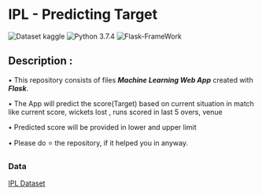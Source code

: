 # IPL - Predicting Target
![Dataset kaggle](https://img.shields.io/badge/Dataset-Kaggle-brightgreen.svg) ![Python 3.7.4](https://img.shields.io/badge/Python-3.7.4-brightgreen.svg)  ![Flask-FrameWork](https://img.shields.io/badge/Flask-Framework-orange.svg)

## Description :
• This repository consists of files ___Machine Learning Web App___ created with ___Flask___.

• The App will predict the score(Target) based on current situation in match like current score, wickets lost , runs scored in last 5 overs, venue 

• Predicted score will be provided in lower and upper limit

• Please do ⭐ the repository, if it helped you in anyway.

### Data
[IPL Dataset](https://www.kaggle.com/nowke9/ipldata)